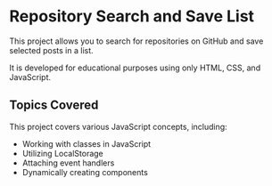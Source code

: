 # Repository Search and Save List

This project allows you to search for repositories on GitHub and save selected posts in a list.

It is developed for educational purposes using only HTML, CSS, and JavaScript.

## Topics Covered

This project covers various JavaScript concepts, including:

- Working with classes in JavaScript
- Utilizing LocalStorage
- Attaching event handlers
- Dynamically creating components
